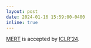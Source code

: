 ```yaml
---
layout: post
date: 2024-01-16 15:59:00-0400
inline: true
---
```


[MERT](https://openreview.net/forum?id=w3YZ9MSlBu) is accepted by [ICLR'24](https://iclr.cc/Conferences/2024).

